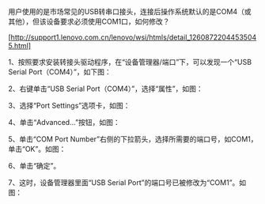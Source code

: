 用户使用的是市场常见的USB转串口接头，连接后操作系统默认的是COM4（或其他），但该设备要求必须使用COM1口，如何修改？

[http://support1.lenovo.com.cn/lenovo/wsi/htmls/detail_12608722044535045.html]

1、按照要求安装转接头驱动程序，在“设备管理器/端口”下，可以发现一个“USB Serial Port（COM4）”，如下图：

2、右键单击“USB Serial Port（COM4）”，选择“属性”，如图：

3、选择“Port Settings”选项卡，如图：

4、单击“Advanced…”按钮，如图：

5、单击“COM Port Number”右侧的下拉箭头，选择所需要的端口号，如COM1，单击“OK”。如图：

6、单击“确定”。

7、这时，设备管理器里面“USB Serial Port”的端口号已被修改为“COM1”。如图：

